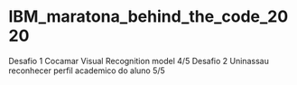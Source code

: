 
# IBM_maratona_behind_the_code_2020
   Desafio 1 Cocamar Visual Recognition model
      4/5
   Desafio 2 Uninassau reconhecer perfil academico do aluno
      5/5
